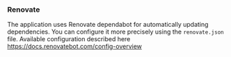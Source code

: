 ### Renovate

The application uses Renovate dependabot for automatically updating dependencies. You can configure it more precisely using the `renovate.json` file. Available configuration described here https://docs.renovatebot.com/config-overview